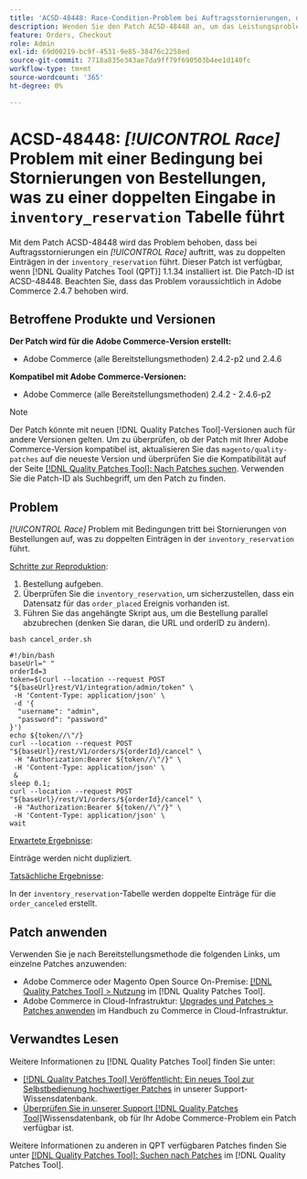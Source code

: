 ```yaml
---
title: 'ACSD-48448: Race-Condition-Problem bei Auftragsstornierungen, das zu doppelten Einträgen in der Inventory_Reservation-Tabelle führt'
description: Wenden Sie den Patch ACSD-48448 an, um das Leistungsproblem von Adobe Commerce zu beheben, bei dem das Problem mit den Race-Bedingungen während der Stornierungen der Bestellung auftritt, was zu doppelten Einträgen in der Tabelle inventory_reservation führt.
feature: Orders, Checkout
role: Admin
exl-id: 69d00219-bc9f-4531-9e85-38476c2258ed
source-git-commit: 7718a835e343ae7da9ff79f690503b4ee1d140fc
workflow-type: tm+mt
source-wordcount: '365'
ht-degree: 0%

---
```


# ACSD-48448: *[!UICONTROL Race]* Problem mit einer Bedingung bei Stornierungen von Bestellungen, was zu einer doppelten Eingabe in `inventory_reservation` Tabelle führt

Mit dem Patch ACSD-48448 wird das Problem behoben, dass bei Auftragsstornierungen ein *[!UICONTROL Race]* auftritt, was zu doppelten Einträgen in der `inventory_reservation` führt. Dieser Patch ist verfügbar, wenn [!DNL Quality Patches Tool (QPT)] 1.1.34 installiert ist. Die Patch-ID ist ACSD-48448. Beachten Sie, dass das Problem voraussichtlich in Adobe Commerce 2.4.7 behoben wird.

## Betroffene Produkte und Versionen

**Der Patch wird für die Adobe Commerce-Version erstellt:**

* Adobe Commerce (alle Bereitstellungsmethoden) 2.4.2-p2 und 2.4.6

**Kompatibel mit Adobe Commerce-Versionen:**

* Adobe Commerce (alle Bereitstellungsmethoden) 2.4.2 - 2.4.6-p2

>[!NOTE]
>
>Der Patch könnte mit neuen [!DNL Quality Patches Tool]-Versionen auch für andere Versionen gelten. Um zu überprüfen, ob der Patch mit Ihrer Adobe Commerce-Version kompatibel ist, aktualisieren Sie das `magento/quality-patches` auf die neueste Version und überprüfen Sie die Kompatibilität auf der Seite [[!DNL Quality Patches Tool]: Nach Patches suchen](https://experienceleague.adobe.com/tools/commerce-quality-patches/index.html?lang=de). Verwenden Sie die Patch-ID als Suchbegriff, um den Patch zu finden.

## Problem

*[!UICONTROL Race]* Problem mit Bedingungen tritt bei Stornierungen von Bestellungen auf, was zu doppelten Einträgen in der `inventory_reservation` führt.

<u>Schritte zur Reproduktion</u>:

1. Bestellung aufgeben.
1. Überprüfen Sie die `inventory_reservation`, um sicherzustellen, dass ein Datensatz für das `order_placed` Ereignis vorhanden ist.
1. Führen Sie das angehängte Skript aus, um die Bestellung parallel abzubrechen (denken Sie daran, die URL und orderID zu ändern).

`bash cancel_order.sh`

```
#!/bin/bash
baseUrl=" "
orderId=3
token=$(curl --location --request POST "${baseUrl}rest/V1/integration/admin/token" \
 -H 'Content-Type: application/json' \
 -d '{
  "username": "admin",
  "password": "password"
}')
echo ${token//\"/}
curl --location --request POST "${baseUrl}/rest/V1/orders/${orderId}/cancel" \
 -H "Authorization:Bearer ${token//\"/}" \
 -H 'Content-Type: application/json' \
 &
sleep 0.1;
curl --location --request POST "${baseUrl}/rest/V1/orders/${orderId}/cancel" \
 -H "Authorization:Bearer ${token//\"/}" \
 -H 'Content-Type: application/json' \
wait
```

<u>Erwartete Ergebnisse</u>:

Einträge werden nicht dupliziert.

<u>Tatsächliche Ergebnisse</u>:

In der `inventory_reservation`-Tabelle werden doppelte Einträge für die `order_canceled` erstellt.

## Patch anwenden

Verwenden Sie je nach Bereitstellungsmethode die folgenden Links, um einzelne Patches anzuwenden:

* Adobe Commerce oder Magento Open Source On-Premise: [[!DNL Quality Patches Tool] > Nutzung](https://experienceleague.adobe.com/docs/commerce-operations/tools/quality-patches-tool/usage.html?lang=de) im [!DNL Quality Patches Tool].
* Adobe Commerce in Cloud-Infrastruktur: [Upgrades und Patches > Patches anwenden](https://experienceleague.adobe.com/docs/commerce-cloud-service/user-guide/develop/upgrade/apply-patches.html?lang=de) im Handbuch zu Commerce in Cloud-Infrastruktur.

## Verwandtes Lesen

Weitere Informationen zu [!DNL Quality Patches Tool] finden Sie unter:

* [[!DNL Quality Patches Tool] Veröffentlicht: Ein neues Tool zur Selbstbedienung hochwertiger Patches](/help/announcements/adobe-commerce-announcements/magento-quality-patches-released-new-tool-to-self-serve-quality-patches.md) in unserer Support-Wissensdatenbank.
* [Überprüfen Sie in unserer Support [!DNL Quality Patches Tool]](/help/support-tools/patches-available-in-qpt-tool/check-patch-for-magento-issue-with-magento-quality-patches.md)Wissensdatenbank, ob für Ihr Adobe Commerce-Problem ein Patch verfügbar ist.

Weitere Informationen zu anderen in QPT verfügbaren Patches finden Sie unter [[!DNL Quality Patches Tool]: Suchen nach Patches](https://experienceleague.adobe.com/tools/commerce-quality-patches/index.html?lang=de) im [!DNL Quality Patches Tool].
